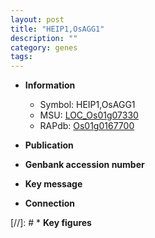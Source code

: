 ```yaml
---
layout: post
title: "HEIP1,OsAGG1"
description: ""
category: genes
tags: 
---
```


* **Information**  
    + Symbol: HEIP1,OsAGG1  
    + MSU: [LOC_Os01g07330](http://rice.uga.edu/cgi-bin/ORF_infopage.cgi?orf=LOC_Os01g07330)  
    + RAPdb: [Os01g0167700](http://rapdb.dna.affrc.go.jp/viewer/gbrowse_details/irgsp1?name=Os01g0167700)  

* **Publication**  

* **Genbank accession number**  

* **Key message**  

* **Connection**  

[//]: # * **Key figures**  


